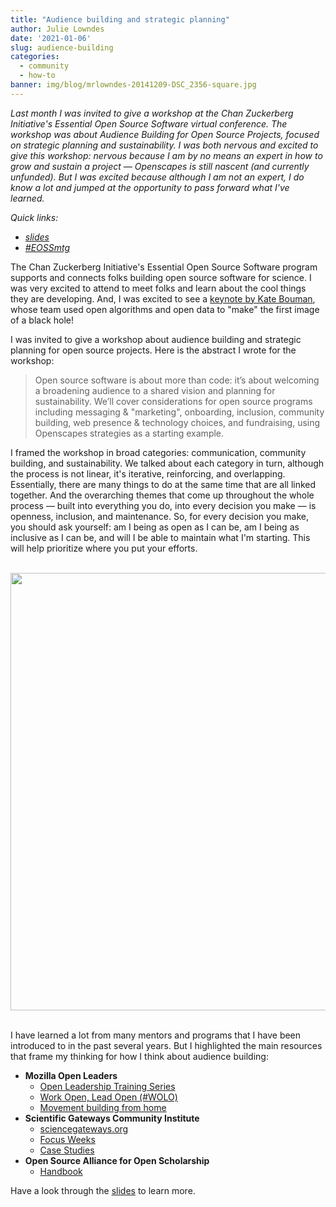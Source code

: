 ```yaml
---
title: "Audience building and strategic planning"
author: Julie Lowndes
date: '2021-01-06'
slug: audience-building
categories:
  - community
  - how-to
banner: img/blog/mrlowndes-20141209-DSC_2356-square.jpg
---
```


*Last month I was invited to give a workshop at the Chan Zuckerberg Initiative's Essential Open Source Software virtual conference. The workshop was about Audience Building for Open Source Projects, focused on strategic planning and sustainability. I was both nervous and excited to give this workshop: nervous because I am by no means an expert in how to  grow and sustain a project — Openscapes is still nascent (and currently unfunded). But I was excited because although I am not an expert, I do know a lot and jumped at the opportunity to pass forward what I've learned.* 

*Quick links:* 

- *[slides](https://docs.google.com/presentation/d/1n4Z87Z8ax_pUUO98lHzsOGYHTtbshr_LB5JSznOiIW0/edit?usp=sharing)*
- *[#EOSSmtg](https://twitter.com/hashtag/EOSSmtg?src=hashtag_click)*


The Chan Zuckerberg Initiative's Essential Open Source Software program supports and connects folks building open source software for science. I was very excited to attend to meet folks and learn about the cool things they are developing. And, I was excited to see a [keynote by Kate Bouman](https://twitter.com/ReaderMeter/status/1336413615331528704), whose team used open algorithms and open data to "make" the first image of a black hole! 

I was invited to give a workshop about audience building and strategic planning for open source projects. Here is the abstract I wrote for the workshop:

> Open source software is about more than code: it’s about welcoming a broadening audience to a shared vision and planning for sustainability. We’ll cover considerations for open source programs including messaging & "marketing", onboarding, inclusion, community building, web presence & technology choices, and fundraising, using Openscapes strategies as a starting example.

I framed the workshop in broad categories: communication, community building, and sustainability. We talked about each category in turn, although the process is not linear, it's iterative, reinforcing, and overlapping. Essentially, there are many things to do at the same time that are all linked together. And the overarching themes that come up throughout the whole process — built into everything you do, into every decision you make — is openness, inclusion, and maintenance. So, for every decision you make, you should ask yourself: am I being as open as I can be, am I being as inclusive as I can be, and will I be able to maintain what I'm starting. This will help prioritize where you put your efforts. 

<br>
<center>
  <img src="/img/blog/eoss-audience-outline.png" width="700px"></a>
</center>
<br>

I have learned a lot from many mentors and programs that I have been introduced to in the past several years. But I highlighted the main resources that frame my thinking for how I think about audience building:

- **Mozilla Open Leaders**
    - [Open Leadership Training Series](https://mozilla.github.io/open-leadership-training-series/)
    - [Work Open, Lead Open (#WOLO)](https://docs.google.com/presentation/d/13NAGmqP_Fb2qjBKePGVZe7awtwnFKZUHtPz8mqbYtsE/present?token=AC4w5Vjf0u1Jtdi7vB3udA5O-S5wIuJuwA%3A1582781847727&includes_info_params=1&eisi=CPP7qe6B8ecCFc8OJAode38EqA#slide=id.g25275a8168_0_260)
    - [Movement building from home](https://foundation.mozilla.org/en/blog/new-movement-building-home-community-calls/)
- **Scientific Gateways Community Institute**
    - [sciencegateways.org](https://sciencegateways.org)
    - [Focus Weeks](https://sciencegateways.org/engage/focus-week)
    - [Case Studies](https://sciencegateways.org/resources/case-studies)
- **Open Source Alliance for Open Scholarship**
    - [Handbook](https://osaos-book.codeforscience.org)
    

    
    

Have a look through the [slides](https://docs.google.com/presentation/d/1n4Z87Z8ax_pUUO98lHzsOGYHTtbshr_LB5JSznOiIW0/edit?usp=sharing) to learn more. 

